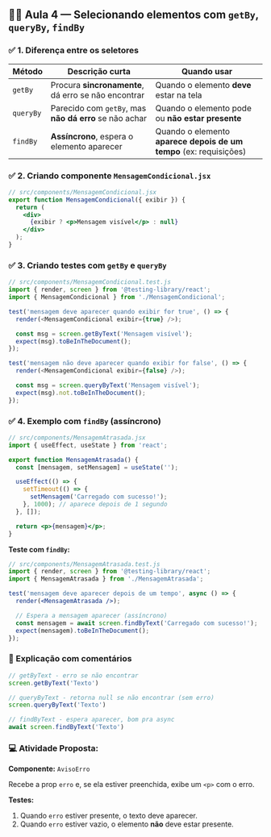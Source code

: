 ## 🧑‍🏫 **Aula 4 — Selecionando elementos com `getBy`, `queryBy`, `findBy`**

### ✅ **1. Diferença entre os seletores**

| Método | Descrição curta | Quando usar |
| --- | --- | --- |
| `getBy` | Procura **sincronamente**, dá erro se não encontrar | Quando o elemento **deve** estar na tela |
| `queryBy` | Parecido com `getBy`, mas **não dá erro** se não achar | Quando o elemento pode ou **não estar presente** |
| `findBy` | **Assíncrono**, espera o elemento aparecer | Quando o elemento **aparece depois de um tempo** (ex: requisições) |


### ✅ **2. Criando componente `MensagemCondicional.jsx`**

```jsx
// src/components/MensagemCondicional.jsx
export function MensagemCondicional({ exibir }) {
  return (
    <div>
      {exibir ? <p>Mensagem visível</p> : null}
    </div>
  );
}

```

### ✅ **3. Criando testes com `getBy` e `queryBy`**

```js
// src/components/MensagemCondicional.test.js
import { render, screen } from '@testing-library/react';
import { MensagemCondicional } from './MensagemCondicional';

test('mensagem deve aparecer quando exibir for true', () => {
  render(<MensagemCondicional exibir={true} />);

  const msg = screen.getByText('Mensagem visível');
  expect(msg).toBeInTheDocument();
});

test('mensagem não deve aparecer quando exibir for false', () => {
  render(<MensagemCondicional exibir={false} />);

  const msg = screen.queryByText('Mensagem visível');
  expect(msg).not.toBeInTheDocument();
});

```

### ✅ **4. Exemplo com `findBy` (assíncrono)**

```jsx
// src/components/MensagemAtrasada.jsx
import { useEffect, useState } from 'react';

export function MensagemAtrasada() {
  const [mensagem, setMensagem] = useState('');

  useEffect(() => {
    setTimeout(() => {
      setMensagem('Carregado com sucesso!');
    }, 1000); // aparece depois de 1 segundo
  }, []);

  return <p>{mensagem}</p>;
}

```

**Teste com `findBy`:**

```jsx
// src/components/MensagemAtrasada.test.js
import { render, screen } from '@testing-library/react';
import { MensagemAtrasada } from './MensagemAtrasada';

test('mensagem deve aparecer depois de um tempo', async () => {
  render(<MensagemAtrasada />);

  // Espera a mensagem aparecer (assíncrono)
  const mensagem = await screen.findByText('Carregado com sucesso!');
  expect(mensagem).toBeInTheDocument();
});

```

### 🧪 Explicação com comentários

```jsx
// getByText - erro se não encontrar
screen.getByText('Texto')

// queryByText - retorna null se não encontrar (sem erro)
screen.queryByText('Texto')

// findByText - espera aparecer, bom pra async
await screen.findByText('Texto')

```

### 💻 Atividade Proposta:

**Componente:** `AvisoErro`

Recebe a prop `erro` e, se ela estiver preenchida, exibe um `<p>` com o erro.

**Testes:**

1. Quando `erro` estiver presente, o texto deve aparecer.
2. Quando `erro` estiver vazio, o elemento **não** deve estar presente.